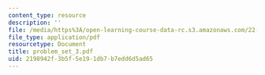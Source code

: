 ```yaml
---
content_type: resource
description: ''
file: /media/https%3A/open-learning-course-data-rc.s3.amazonaws.com/22-55j-principles-of-radiation-interactions-fall-2004/2198942f3b5f5e191db7b7edd6d5ad65_problem_set_3.pdf
file_type: application/pdf
resourcetype: Document
title: problem_set_3.pdf
uid: 2198942f-3b5f-5e19-1db7-b7edd6d5ad65
---
```

